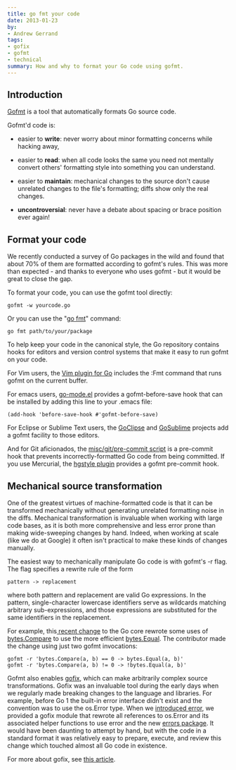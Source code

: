 ```yaml
---
title: go fmt your code
date: 2013-01-23
by:
- Andrew Gerrand
tags:
- gofix
- gofmt
- technical
summary: How and why to format your Go code using gofmt.
---
```


## Introduction

[Gofmt](/cmd/gofmt/) is a tool that automatically formats Go source code.

Gofmt'd code is:

  - easier to **write**: never worry about minor formatting concerns while hacking away,

  - easier to **read**: when all code looks the same you need not mentally convert
    others' formatting style into something you can understand.

  - easier to **maintain**: mechanical changes to the source don't cause unrelated
    changes to the file's formatting;
    diffs show only the real changes.

  - **uncontroversial**: never have a debate about spacing or brace position ever again!

## Format your code

We recently conducted a survey of Go packages in the wild and found that
about 70% of them are formatted according to gofmt's rules.
This was more than expected - and thanks to everyone who uses gofmt - but
it would be great to close the gap.

To format your code, you can use the gofmt tool directly:

	gofmt -w yourcode.go

Or you can use the "[go fmt](/cmd/go/#hdr-Gofmt__reformat__package_sources)" command:

	go fmt path/to/your/package

To help keep your code in the canonical style,
the Go repository contains hooks for editors and version control systems
that make it easy to run gofmt on your code.

For Vim users, the [Vim plugin for Go](https://github.com/fatih/vim-go)
includes the :Fmt command that runs gofmt on the current buffer.

For emacs users, [go-mode.el](https://github.com/dominikh/go-mode.el)
provides a gofmt-before-save hook that can be installed by adding this line
to your .emacs file:

	(add-hook 'before-save-hook #'gofmt-before-save)

For Eclipse or Sublime Text users, the [GoClipse](https://github.com/GoClipse/goclipse)
and [GoSublime](https://github.com/DisposaBoy/GoSublime) projects add
a gofmt facility to those editors.

And for Git aficionados, the [misc/git/pre-commit script](https://github.com/golang/go/blob/release-branch.go1.1/misc/git/pre-commit)
is a pre-commit hook that prevents incorrectly-formatted Go code from being committed.
If you use Mercurial, the [hgstyle plugin](https://bitbucket.org/fhs/hgstyle/overview)
provides a gofmt pre-commit hook.

## Mechanical source transformation

One of the greatest virtues of machine-formatted code is that it can be
transformed mechanically without generating unrelated formatting noise in the diffs.
Mechanical transformation is invaluable when working with large code bases,
as it is both more comprehensive and less error prone than making wide-sweeping changes by hand.
Indeed, when working at scale (like we do at Google) it often isn't practical
to make these kinds of changes manually.

The easiest way to mechanically manipulate Go code is with gofmt's -r flag.
The flag specifies a rewrite rule of the form

	pattern -> replacement

where both pattern and replacement are valid Go expressions.
In the pattern, single-character lowercase identifiers serve as wildcards
matching arbitrary sub-expressions,
and those expressions are substituted for the same identifiers in the replacement.

For example, this[ recent change](/cl/7038051) to the
Go core rewrote some uses of [bytes.Compare](/pkg/bytes/#Compare)
to use the more efficient [bytes.Equal](/pkg/bytes/#Equal).
The contributor made the change using just two gofmt invocations:

	gofmt -r 'bytes.Compare(a, b) == 0 -> bytes.Equal(a, b)'
	gofmt -r 'bytes.Compare(a, b) != 0 -> !bytes.Equal(a, b)'

Gofmt also enables [gofix](/cmd/fix/),
which can make arbitrarily complex source transformations.
Gofix was an invaluable tool during the early days when we regularly made
breaking changes to the language and libraries.
For example, before Go 1 the built-in error interface didn't exist and the
convention was to use the os.Error type.
When we [introduced error](/doc/go1.html#errors),
we provided a gofix module that rewrote all references to os.Error and its
associated helper functions to use error and the new [errors package](/pkg/errors/).
It would have been daunting to attempt by hand,
but with the code in a standard format it was relatively easy to prepare,
execute, and review this change which touched almost all Go code in existence.

For more about gofix, see [this article](https://blog.golang.org/introducing-gofix).
